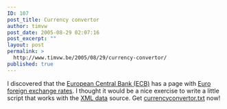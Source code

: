 ```yaml
---
ID: 107
post_title: Currency convertor
author: timvw
post_date: 2005-08-29 02:07:16
post_excerpt: ""
layout: post
permalink: >
  http://www.timvw.be/2005/08/29/currency-convertor/
published: true
---
```

<p>I discovered that the <a href="http://www.ecb.int">European Central Bank (ECB)</a> has a page with <a href="http://www.ecb.int/stats/exchange/eurofxref/html/index.en.html">Euro foreign exchange rates</a>. I thought it would be a nice exercise to write a little script that works with the <a href="http://www.ecb.int/stats/eurofxref/eurofxref-hist.xml">XML data</a> source. Get <a href="http://www.timvw.be/wp-content/code/php/currencyconvertor.txt">currencyconvertor.txt</a> now!</p>
